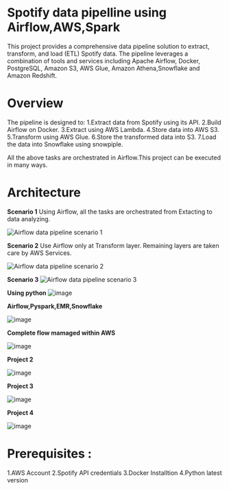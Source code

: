 # Spotify data pipelline using Airflow,AWS,Spark

This project provides a comprehensive data pipeline solution to extract, transform, and load (ETL) Spotify data. The pipeline leverages a combination of tools and services including Apache Airflow, Docker, PostgreSQL, Amazon S3, AWS Glue, Amazon Athena,Snowflake and Amazon Redshift.

# Overview

The pipeline is designed to:
1.Extract data from Spotify using its API.
2.Build Airflow on Docker.
3.Extract using AWS Lambda.
4.Store data into AWS S3.
5.Transform using AWS Glue.
6.Store the transformed data into S3.
7.Load the data into Snowflake using snowpiple.

All the above tasks are orchestrated in Airflow.This project can be executed in many ways.

# Architecture
**Scenario 1**
Using Airflow, all the tasks are orchestrated from Extacting to data analyzing.

![Airflow data pipeline scenario 1](https://github.com/user-attachments/assets/794b96da-2353-41f4-8a91-6b2387b28aa6)

**Scenario 2**
Use Airflow only at Transform layer. Remaining layers are taken care by AWS Services.

![Airflow data pipeline scenario 2](https://github.com/user-attachments/assets/b609c88c-9c54-4d06-930e-d3fff9aa51dd)

**Scenario 3**
![Airflow data pipeline scenario 3](https://github.com/user-attachments/assets/a39aa9e0-7558-4caa-9ce5-0e38a02912a5)

**Using python**
![image](https://github.com/user-attachments/assets/8d1d3b3b-d2dd-4922-bb37-ee71223c0d61)

**Airflow,Pyspark,EMR,Snowflake**

![image](https://github.com/user-attachments/assets/2853e0ee-89e4-4fab-a7e5-5849c565232d)

**Complete flow mamaged within AWS**

![image](https://github.com/user-attachments/assets/aca31ebc-074f-4915-93b0-b0df5eff5eb3)

**Project 2**

![image](https://github.com/user-attachments/assets/56ee164e-e305-462c-81ec-83cf9e8c669f)

**Project 3**

![image](https://github.com/user-attachments/assets/03b3ddce-2d88-426d-9c22-b36e8a38d223)

**Project 4**

![image](https://github.com/user-attachments/assets/172ca7fb-ca9e-43b8-aa12-58419d34ef3c)


# Prerequisites :

1.AWS Account
2.Spotify API credentials
3.Docker Installtion
4.Python latest version

